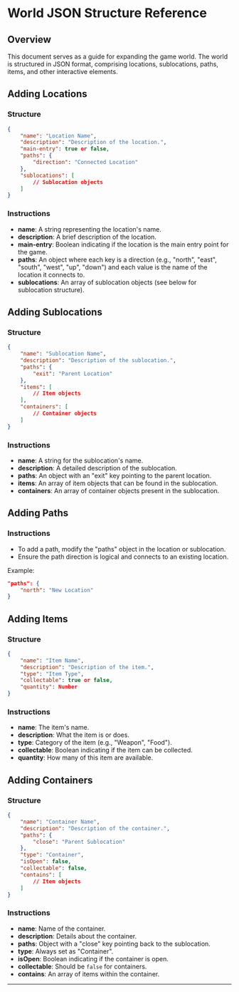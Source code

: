 
# World JSON Structure Reference

## Overview

This document serves as a guide for expanding the game world. The world is structured in JSON format, comprising locations, sublocations, paths, items, and other interactive elements.

## Adding Locations

### Structure

```json
{
    "name": "Location Name",
    "description": "Description of the location.",
    "main-entry": true or false,
    "paths": {
        "direction": "Connected Location"
    },
    "sublocations": [
        // Sublocation objects
    ]
}
```

### Instructions

- **name**: A string representing the location's name.
- **description**: A brief description of the location.
- **main-entry**: Boolean indicating if the location is the main entry point for the game.
- **paths**: An object where each key is a direction (e.g., "north", "east", "south", "west", "up", "down") and each value is the name of the location it connects to.
- **sublocations**: An array of sublocation objects (see below for sublocation structure).

## Adding Sublocations

### Structure

```json
{
    "name": "Sublocation Name",
    "description": "Description of the sublocation.",
    "paths": {
        "exit": "Parent Location"
    },
    "items": [
        // Item objects
    ],
    "containers": [
        // Container objects
    ]
}
```

### Instructions

- **name**: A string for the sublocation's name.
- **description**: A detailed description of the sublocation.
- **paths**: An object with an "exit" key pointing to the parent location.
- **items**: An array of item objects that can be found in the sublocation.
- **containers**: An array of container objects present in the sublocation.

## Adding Paths

### Instructions

- To add a path, modify the "paths" object in the location or sublocation.
- Ensure the path direction is logical and connects to an existing location.

Example:

```json
"paths": {
    "north": "New Location"
}
```

## Adding Items

### Structure

```json
{
    "name": "Item Name",
    "description": "Description of the item.",
    "type": "Item Type",
    "collectable": true or false,
    "quantity": Number
}
```

### Instructions

- **name**: The item's name.
- **description**: What the item is or does.
- **type**: Category of the item (e.g., "Weapon", "Food").
- **collectable**: Boolean indicating if the item can be collected.
- **quantity**: How many of this item are available.

## Adding Containers

### Structure

```json
{
    "name": "Container Name",
    "description": "Description of the container.",
    "paths": {
        "close": "Parent Sublocation"
    },
    "type": "Container",
    "isOpen": false,
    "collectable": false,
    "contains": [
        // Item objects
    ]
}
```

### Instructions

- **name**: Name of the container.
- **description**: Details about the container.
- **paths**: Object with a "close" key pointing back to the sublocation.
- **type**: Always set as "Container".
- **isOpen**: Boolean indicating if the container is open.
- **collectable**: Should be `false` for containers.
- **contains**: An array of items within the container.

---

